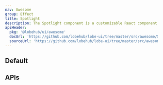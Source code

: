 ```yaml
---
nav: Awesome
group: Effect
title: Spotlight
description: The Spotlight component is a customizable React component that displays a circle following the mouse cursor. The circle can be customized in size with the size prop.
apiHeader:
  pkg: '@lobehub/ui/awesome'
  docUrl: 'https://github.com/lobehub/lobe-ui/tree/master/src/awesome/Spotlight/index.md'
  sourceUrl: 'https://github.com/lobehub/lobe-ui/tree/master/src/awesome/Spotlight/index.tsx'
---
```


## Default

<code src="./demos/index.tsx" nopadding></code>

## APIs

<API></API>
